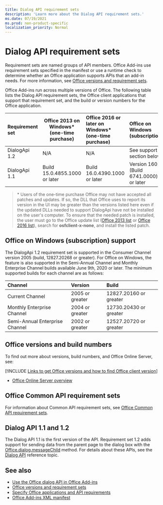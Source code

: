 ```yaml
---
title: Dialog API requirement sets
description: 'Learn more about the Dialog API requirement sets.'
ms.date: 07/19/2021
ms.prod: non-product-specific
localization_priority: Normal
---
```


# Dialog API requirement sets

Requirement sets are named groups of API members. Office Add-ins use requirement sets specified in the manifest or use a runtime check to determine whether an Office application supports APIs that an add-in needs. For more information, see [Office versions and requirement sets](../../develop/office-versions-and-requirement-sets.md).

Office Add-ins run across multiple versions of Office. The following table lists the Dialog API requirement sets, the Office client applications that support that requirement set, and the build or version numbers for the Office application.

|  Requirement set  | Office 2013 on Windows\*<br>(one-time purchase) | Office 2016 or later on Windows\*<br>(one-time purchase)   | Office on Windows<br>(subscription) |  Office on iPad<br>(subscription)  |  Office on Mac<br>(subscription)  | Office on the web  |  Office Online Server  |
|:-----|-----|:-----|:-----|:-----|:-----|:-----|:-----|
| DialogApi 1.2  | N/A | N/A | See support<br>section below | 2.37 or later | 16.37 or later | June 2020 | N/A |
| DialogApi 1.1  | Build 15.0.4855.1000 or later | Build 16.0.4390.1000 or later | Version 1602 (Build 6741.0000) or later | 1.22 or later | 15.20 or later | January 2017 | Version 1608 (Build 7601.6800) or later|

>\* Users of the one-time purchase Office may not have accepted all patches and updates. If so, the DLL that Office uses to report its version in the UI may be greater than the versions listed here even if the updated DLLs needed to support DialogApi have not be installed on the user's computer. To ensure that the needed patch is installed, the user must go to the Office update list ([Office 2013 list](/officeupdates/msp-files-office-2013) or [Office 2016 list](/officeupdates/msp-files-office-2016)), search for **osfclient-x-none**, and install the listed patch.

## Office on Windows (subscription) support

The DialogApi 1.2 requirement set is supported in the Consumer Channel version 2005 (build, 12827.20268 or greater). For Office on Windows, the feature is also supported in the Semi-Annual Channel and Monthly Enterprise Channel builds available June 9th, 2020 or later. The minimum supported builds for each channel are as follows:  

|Channel | Version | Build|
|:-----|:-----|:-----|
|Current Channel | 2005 or greater | 12827.20160 or greater|
|Monthly Enterprise Channel | 2004 or greater | 12730.20430 or greater|
|Semi-Annual Enterprise Channel | 2002 or greater | 12527.20720 or greater|

## Office versions and build numbers

To find out more about versions, build numbers, and Office Online Server, see:

[!INCLUDE [Links to get Office versions and how to find Office client version](../../includes/links-get-office-versions-builds.md)]
- [Office Online Server overview](/officeonlineserver/office-online-server-overview)

## Office Common API requirement sets

For information about Common API requirement sets, see [Office Common API requirement sets](office-add-in-requirement-sets.md).

## Dialog API 1.1 and 1.2

The Dialog API 1.1 is the first version of the API. Requirement set 1.2 adds support for sending data from the parent page to the dialog box with the [Office.dialog.messageChild](/javascript/api/office/office.dialog#messageChild_message_) method. For details about these APIs, see the [Dialog API](/javascript/api/office/office.ui) reference topic.

## See also

- [Use the Office dialog API in Office Add-ins](../../develop/dialog-api-in-office-add-ins.md)
- [Office versions and requirement sets](../../develop/office-versions-and-requirement-sets.md)
- [Specify Office applications and API requirements](../../develop/specify-office-hosts-and-api-requirements.md)
- [Office Add-ins XML manifest](../../develop/add-in-manifests.md)
